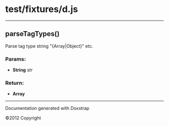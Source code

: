 
# test/fixtures/d.js

---



## parseTagTypes()
Parse tag type string "{Array|Object}" etc.

### Params:

* **String** *str* 


### Return:

* **Array** 

---


Documentation generated with Doxstrap

©2012 Copyright 
